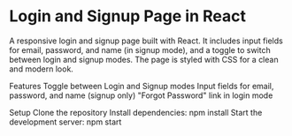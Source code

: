 # Login and Signup Page in React
A responsive login and signup page built with React. It includes input fields for email, password, and name (in signup mode), and a toggle to switch between login and signup modes. The page is styled with CSS for a clean and modern look.

Features
Toggle between Login and Signup modes
Input fields for email, password, and name (signup only)
"Forgot Password" link in login mode

Setup
Clone the repository
Install dependencies: npm install
Start the development server: npm start
